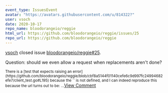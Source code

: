 ```yaml
---
event_type: IssuesEvent
avatar: "https://avatars.githubusercontent.com/u/814322?"
user: vsoch
date: 2020-10-17
repo_name: bloodorangeio/reggie
html_url: https://github.com/bloodorangeio/reggie/issues/25
repo_url: https://github.com/bloodorangeio/reggie
---
```


<a href='https://github.com/vsoch' target='_blank'>vsoch</a> closed issue <a href='https://github.com/bloodorangeio/reggie/issues/25' target='_blank'>bloodorangeio/reggie#25</a>.

<p>Question: should we even allow a request when replacements aren't done?</p><small>There is a [test that expects raising an error](https://github.com/bloodorangeio/reggie/blob/cbf8a5144f01140cefe6c9d997fc24994682efe7/client_test.go#L195) because the `<reference>` is not defined, and I can indeed reproduce this because the url turns out to be:...</small><a href='https://github.com/bloodorangeio/reggie/issues/25' target='_blank'>View Comment</a>